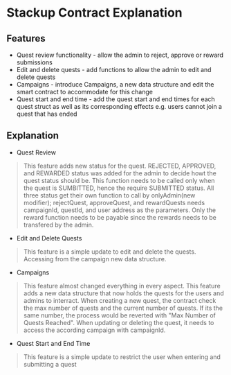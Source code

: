 # Stackup Contract Explanation

## Features
- Quest review functionality - allow the admin to reject, approve or reward submissions
- Edit and delete quests - add functions to allow the admin to edit and delete quests
- Campaigns - introduce Campaigns, a new data structure and edit the smart contract to accommodate for this change
- Quest start and end time - add the quest start and end times for each quest struct as well as its corresponding effects e.g. users cannot join a quest that has ended

## Explanation
- Quest Review
> This feature adds new status for the quest. REJECTED, APPROVED, and REWARDED status was added for the admin to decide howt the quest status should be. This function needs to be called only when the quest is SUMBITTED, hence the require SUBMITTED status. All three status get their own function to call by onlyAdmin(new modifier); rejectQuest, approveQuest, and rewardQuests needs campaignId, questId, and user address as the parameters. Only the reward function needs to be payable since the rewards needs to be transfered by the admin.
    
- Edit and Delete Quests
> This feature is a simple update to edit and delete the quests. Accessing from the campaign new data structure.
    
- Campaigns
> This feature almost changed everything in every aspect. This feature adds a new data structure that now holds the quests for the users and admins to interract. When creating a new quest, the contract check the max number of quests and the current number of quests. If its the same number, the process would be reverted with "Max Number of Quests Reached". When updating or deleting the quest, it needs to access the according campaign with campaignId.
    
- Quest Start and End Time
> This feature is a simple update to restrict the user when entering and submitting a quest
    
